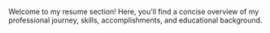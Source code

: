 Welcome to my resume section! Here, you'll find a concise overview of my professional journey, skills, accomplishments, and educational background.
